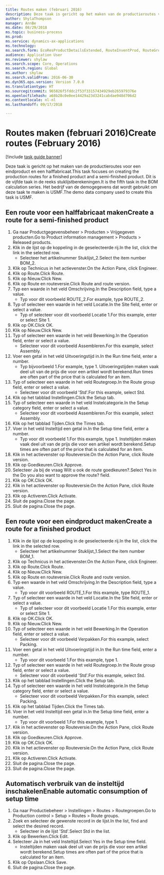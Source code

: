 ```yaml
--- 
title: Routes maken (februari 2016)
description: Deze taak is gericht op het maken van de productieroutes voor een eindproduct en een halffabricaat.
author: ShylaThompson
manager: AnnBe
ms.date: 08/29/2018
ms.topic: business-process
ms.prod: 
ms.service: dynamics-ax-applications
ms.technology: 
ms.search.form: EcoResProductDetailsExtended, RouteInventProd, RouteGroup
audience: Application User
ms.reviewer: shylaw
ms.search.scope: Core, Operations
ms.search.region: Global
ms.author: shylaw
ms.search.validFrom: 2016-06-30
ms.dyn365.ops.version: Version 7.0.0
ms.translationtype: HT
ms.sourcegitcommit: 965826f5fddc2f53f33157434929eb265979376e
ms.openlocfilehash: a68b28c0e0ee14429a23d3241cabdae948d706d2
ms.contentlocale: nl-nl
ms.lasthandoff: 09/17/2018

---
```

# <a name="create-routes-february-2016"></a><span data-ttu-id="98bd9-103">Routes maken (februari 2016)</span><span class="sxs-lookup"><span data-stu-id="98bd9-103">Create routes (February 2016)</span></span>

[!include [task guide banner](../../includes/task-guide-banner.md)]

<span data-ttu-id="98bd9-104">Deze taak is gericht op het maken van de productieroutes voor een eindproduct en een halffabricaat.</span><span class="sxs-lookup"><span data-stu-id="98bd9-104">This task focuses on creating the production routes for a finished product and a semi-finished product.</span></span> <span data-ttu-id="98bd9-105">Dit is de vijfde taak in de reeks stuklijstberekeningen.</span><span class="sxs-lookup"><span data-stu-id="98bd9-105">It is the fifth task in the BOM calculation series.</span></span> <span data-ttu-id="98bd9-106">Het bedrijf van de demogegevens dat wordt gebruikt om deze taak te maken is USMF.</span><span class="sxs-lookup"><span data-stu-id="98bd9-106">The demo data company used to create this task is USMF.</span></span>


## <a name="create-a-route-for-a-semi-finished-product"></a><span data-ttu-id="98bd9-107">Een route voor een halffabricaat maken</span><span class="sxs-lookup"><span data-stu-id="98bd9-107">Create a route for a semi-finished product</span></span>
1. <span data-ttu-id="98bd9-108">Ga naar Productgegevensbeheer > Producten > Vrijgegeven producten.</span><span class="sxs-lookup"><span data-stu-id="98bd9-108">Go to Product information management > Products > Released products.</span></span>
2. <span data-ttu-id="98bd9-109">Klik in de lijst op de koppeling in de geselecteerde rij.</span><span class="sxs-lookup"><span data-stu-id="98bd9-109">In the list, click the link in the selected row.</span></span>
    * <span data-ttu-id="98bd9-110">Selecteer het artikelnummer Stuklijst_2.</span><span class="sxs-lookup"><span data-stu-id="98bd9-110">Select the item number BOM_2.</span></span>  
3. <span data-ttu-id="98bd9-111">Klik op Technicus in het actievenster.</span><span class="sxs-lookup"><span data-stu-id="98bd9-111">On the Action Pane, click Engineer.</span></span>
4. <span data-ttu-id="98bd9-112">Klik op Route.</span><span class="sxs-lookup"><span data-stu-id="98bd9-112">Click Route.</span></span>
5. <span data-ttu-id="98bd9-113">Klik op Nieuw.</span><span class="sxs-lookup"><span data-stu-id="98bd9-113">Click New.</span></span>
6. <span data-ttu-id="98bd9-114">Klik op Route en routeversie.</span><span class="sxs-lookup"><span data-stu-id="98bd9-114">Click Route and route version.</span></span>
7. <span data-ttu-id="98bd9-115">Typ een waarde in het veld Omschrijving.</span><span class="sxs-lookup"><span data-stu-id="98bd9-115">In the Description field, type a value.</span></span>
    * <span data-ttu-id="98bd9-116">Typ voor dit voorbeeld ROUTE_2.</span><span class="sxs-lookup"><span data-stu-id="98bd9-116">For example, type ROUTE_2.</span></span>  
8. <span data-ttu-id="98bd9-117">Typ of selecteer een waarde in het veld Locatie.</span><span class="sxs-lookup"><span data-stu-id="98bd9-117">In the Site field, enter or select a value.</span></span>
    * <span data-ttu-id="98bd9-118">Typ of selecteer voor dit voorbeeld Locatie 1.</span><span class="sxs-lookup"><span data-stu-id="98bd9-118">For this example, enter or select Site 1.</span></span>  
9. <span data-ttu-id="98bd9-119">Klik op OK.</span><span class="sxs-lookup"><span data-stu-id="98bd9-119">Click OK.</span></span>
10. <span data-ttu-id="98bd9-120">Klik op Nieuw.</span><span class="sxs-lookup"><span data-stu-id="98bd9-120">Click New.</span></span>
11. <span data-ttu-id="98bd9-121">Typ of selecteer een waarde in het veld Bewerking.</span><span class="sxs-lookup"><span data-stu-id="98bd9-121">In the Operation field, enter or select a value.</span></span>
    * <span data-ttu-id="98bd9-122">Selecteer voor dit voorbeeld Assembleren.</span><span class="sxs-lookup"><span data-stu-id="98bd9-122">For this example, select Assembly.</span></span>  
12. <span data-ttu-id="98bd9-123">Voer een getal in het veld Uitvoeringstijd in.</span><span class="sxs-lookup"><span data-stu-id="98bd9-123">In the Run time field, enter a number.</span></span>
    * <span data-ttu-id="98bd9-124">Typ bijvoorbeeld 1.</span><span class="sxs-lookup"><span data-stu-id="98bd9-124">For example, type 1.</span></span> <span data-ttu-id="98bd9-125">Uitvoeringstijden maken vaak deel uit van de prijs die voor een artikel wordt berekend.</span><span class="sxs-lookup"><span data-stu-id="98bd9-125">Run times are often part of the price that is calculated for an item.</span></span>  
13. <span data-ttu-id="98bd9-126">Typ of selecteer een waarde in het veld Routegroep.</span><span class="sxs-lookup"><span data-stu-id="98bd9-126">In the Route group field, enter or select a value.</span></span>
    * <span data-ttu-id="98bd9-127">Selecteer voor dit voorbeeld 'Std'.</span><span class="sxs-lookup"><span data-stu-id="98bd9-127">For this example, select Std.</span></span>  
14. <span data-ttu-id="98bd9-128">Klik op het tabblad Instellingen.</span><span class="sxs-lookup"><span data-stu-id="98bd9-128">Click the Setup tab.</span></span>
15. <span data-ttu-id="98bd9-129">Typ of selecteer een waarde in het veld Instelcategorie.</span><span class="sxs-lookup"><span data-stu-id="98bd9-129">In the Setup category field, enter or select a value.</span></span>
    * <span data-ttu-id="98bd9-130">Selecteer voor dit voorbeeld Assembleren.</span><span class="sxs-lookup"><span data-stu-id="98bd9-130">For this example, select Assembly.</span></span>  
16. <span data-ttu-id="98bd9-131">Klik op het tabblad Tijden.</span><span class="sxs-lookup"><span data-stu-id="98bd9-131">Click the Times tab.</span></span>
17. <span data-ttu-id="98bd9-132">Voer in het veld Insteltijd een getal in.</span><span class="sxs-lookup"><span data-stu-id="98bd9-132">In the Setup time field, enter a number.</span></span>
    * <span data-ttu-id="98bd9-133">Typ voor dit voorbeeld 1.</span><span class="sxs-lookup"><span data-stu-id="98bd9-133">For this example, type 1.</span></span> <span data-ttu-id="98bd9-134">Insteltijden maken vaak deel uit van de prijs die voor een artikel wordt berekend.</span><span class="sxs-lookup"><span data-stu-id="98bd9-134">Setup times are often part of the price that is calculated for an item.</span></span>  
18. <span data-ttu-id="98bd9-135">Klik in het actievenster op Routeversie.</span><span class="sxs-lookup"><span data-stu-id="98bd9-135">On the Action Pane, click Route version.</span></span>
19. <span data-ttu-id="98bd9-136">Klik op Goedkeuren.</span><span class="sxs-lookup"><span data-stu-id="98bd9-136">Click Approve.</span></span>
20. <span data-ttu-id="98bd9-137">Selecteer Ja bij de vraag Wilt u ook de route goedkeuren?.</span><span class="sxs-lookup"><span data-stu-id="98bd9-137">Select Yes in the Do you also want to approve the route? field.</span></span>
21. <span data-ttu-id="98bd9-138">Klik op OK.</span><span class="sxs-lookup"><span data-stu-id="98bd9-138">Click OK.</span></span>
22. <span data-ttu-id="98bd9-139">Klik in het actievenster op Routeversie.</span><span class="sxs-lookup"><span data-stu-id="98bd9-139">On the Action Pane, click Route version.</span></span>
23. <span data-ttu-id="98bd9-140">Klik op Activeren.</span><span class="sxs-lookup"><span data-stu-id="98bd9-140">Click Activate.</span></span>
24. <span data-ttu-id="98bd9-141">Sluit de pagina.</span><span class="sxs-lookup"><span data-stu-id="98bd9-141">Close the page.</span></span>
25. <span data-ttu-id="98bd9-142">Sluit de pagina.</span><span class="sxs-lookup"><span data-stu-id="98bd9-142">Close the page.</span></span>

## <a name="create-a-route-for-a-finished-product"></a><span data-ttu-id="98bd9-143">Een route voor een eindproduct maken</span><span class="sxs-lookup"><span data-stu-id="98bd9-143">Create a route for a finished product</span></span>
1. <span data-ttu-id="98bd9-144">Klik in de lijst op de koppeling in de geselecteerde rij.</span><span class="sxs-lookup"><span data-stu-id="98bd9-144">In the list, click the link in the selected row.</span></span>
    * <span data-ttu-id="98bd9-145">Selecteer het artikelnummer Stuklijst_1.</span><span class="sxs-lookup"><span data-stu-id="98bd9-145">Select the item number BOM_1.</span></span>  
2. <span data-ttu-id="98bd9-146">Klik op Technicus in het actievenster.</span><span class="sxs-lookup"><span data-stu-id="98bd9-146">On the Action Pane, click Engineer.</span></span>
3. <span data-ttu-id="98bd9-147">Klik op Route.</span><span class="sxs-lookup"><span data-stu-id="98bd9-147">Click Route.</span></span>
4. <span data-ttu-id="98bd9-148">Klik op Nieuw.</span><span class="sxs-lookup"><span data-stu-id="98bd9-148">Click New.</span></span>
5. <span data-ttu-id="98bd9-149">Klik op Route en routeversie.</span><span class="sxs-lookup"><span data-stu-id="98bd9-149">Click Route and route version.</span></span>
6. <span data-ttu-id="98bd9-150">Typ een waarde in het veld Omschrijving.</span><span class="sxs-lookup"><span data-stu-id="98bd9-150">In the Description field, type a value.</span></span>
    * <span data-ttu-id="98bd9-151">Typ voor dit voorbeeld ROUTE_1.</span><span class="sxs-lookup"><span data-stu-id="98bd9-151">For this example, type ROUTE_1.</span></span>  
7. <span data-ttu-id="98bd9-152">Typ of selecteer een waarde in het veld Locatie.</span><span class="sxs-lookup"><span data-stu-id="98bd9-152">In the Site field, enter or select a value.</span></span>
    * <span data-ttu-id="98bd9-153">Typ of selecteer voor dit voorbeeld Locatie 1.</span><span class="sxs-lookup"><span data-stu-id="98bd9-153">For this example, enter or select Site 1.</span></span>  
8. <span data-ttu-id="98bd9-154">Klik op OK.</span><span class="sxs-lookup"><span data-stu-id="98bd9-154">Click OK.</span></span>
9. <span data-ttu-id="98bd9-155">Klik op Nieuw.</span><span class="sxs-lookup"><span data-stu-id="98bd9-155">Click New.</span></span>
10. <span data-ttu-id="98bd9-156">Typ of selecteer een waarde in het veld Bewerking.</span><span class="sxs-lookup"><span data-stu-id="98bd9-156">In the Operation field, enter or select a value.</span></span>
    * <span data-ttu-id="98bd9-157">Selecteer voor dit voorbeeld Verpakken.</span><span class="sxs-lookup"><span data-stu-id="98bd9-157">For this example, select Packing.</span></span>  
11. <span data-ttu-id="98bd9-158">Voer een getal in het veld Uitvoeringstijd in.</span><span class="sxs-lookup"><span data-stu-id="98bd9-158">In the Run time field, enter a number.</span></span>
    * <span data-ttu-id="98bd9-159">Typ voor dit voorbeeld 1.</span><span class="sxs-lookup"><span data-stu-id="98bd9-159">For this example, type 1.</span></span>  
12. <span data-ttu-id="98bd9-160">Typ of selecteer een waarde in het veld Routegroep.</span><span class="sxs-lookup"><span data-stu-id="98bd9-160">In the Route group field, enter or select a value.</span></span>
    * <span data-ttu-id="98bd9-161">Selecteer voor dit voorbeeld 'Std'.</span><span class="sxs-lookup"><span data-stu-id="98bd9-161">For this example, select Std.</span></span>  
13. <span data-ttu-id="98bd9-162">Klik op het tabblad Instellingen.</span><span class="sxs-lookup"><span data-stu-id="98bd9-162">Click the Setup tab.</span></span>
14. <span data-ttu-id="98bd9-163">Typ of selecteer een waarde in het veld Instelcategorie.</span><span class="sxs-lookup"><span data-stu-id="98bd9-163">In the Setup category field, enter or select a value.</span></span>
    * <span data-ttu-id="98bd9-164">Selecteer voor dit voorbeeld Verpakken.</span><span class="sxs-lookup"><span data-stu-id="98bd9-164">For this example, select Packing.</span></span>  
15. <span data-ttu-id="98bd9-165">Klik op het tabblad Tijden.</span><span class="sxs-lookup"><span data-stu-id="98bd9-165">Click the Times tab.</span></span>
16. <span data-ttu-id="98bd9-166">Voer in het veld Insteltijd een getal in.</span><span class="sxs-lookup"><span data-stu-id="98bd9-166">In the Setup time field, enter a number.</span></span>
    * <span data-ttu-id="98bd9-167">Typ voor dit voorbeeld 1.</span><span class="sxs-lookup"><span data-stu-id="98bd9-167">For this example, type 1.</span></span>  
17. <span data-ttu-id="98bd9-168">Klik in het actievenster op Routeversie.</span><span class="sxs-lookup"><span data-stu-id="98bd9-168">On the Action Pane, click Route version.</span></span>
18. <span data-ttu-id="98bd9-169">Klik op Goedkeuren.</span><span class="sxs-lookup"><span data-stu-id="98bd9-169">Click Approve.</span></span>
19. <span data-ttu-id="98bd9-170">Klik op OK.</span><span class="sxs-lookup"><span data-stu-id="98bd9-170">Click OK.</span></span>
20. <span data-ttu-id="98bd9-171">Klik in het actievenster op Routeversie.</span><span class="sxs-lookup"><span data-stu-id="98bd9-171">On the Action Pane, click Route version.</span></span>
21. <span data-ttu-id="98bd9-172">Klik op Activeren.</span><span class="sxs-lookup"><span data-stu-id="98bd9-172">Click Activate.</span></span>
22. <span data-ttu-id="98bd9-173">Sluit de pagina.</span><span class="sxs-lookup"><span data-stu-id="98bd9-173">Close the page.</span></span>
23. <span data-ttu-id="98bd9-174">Sluit de pagina.</span><span class="sxs-lookup"><span data-stu-id="98bd9-174">Close the page.</span></span>

## <a name="enable-automatic-consumption-of-setup-time"></a><span data-ttu-id="98bd9-175">Automatisch verbruik van de insteltijd inschakelen</span><span class="sxs-lookup"><span data-stu-id="98bd9-175">Enable automatic consumption of setup time</span></span>
1. <span data-ttu-id="98bd9-176">Ga naar Productiebeheer > Instellingen > Routes > Routegroepen.</span><span class="sxs-lookup"><span data-stu-id="98bd9-176">Go to Production control > Setup > Routes > Route groups.</span></span>
2. <span data-ttu-id="98bd9-177">Zoek en selecteer de gewenste record in de lijst.</span><span class="sxs-lookup"><span data-stu-id="98bd9-177">In the list, find and select the desired record.</span></span>
    * <span data-ttu-id="98bd9-178">Selecteer in de lijst 'Std'.</span><span class="sxs-lookup"><span data-stu-id="98bd9-178">Select Std in the list.</span></span>  
3. <span data-ttu-id="98bd9-179">Klik op Bewerken.</span><span class="sxs-lookup"><span data-stu-id="98bd9-179">Click Edit.</span></span>
4. <span data-ttu-id="98bd9-180">Selecteer Ja in het veld Insteltijd.</span><span class="sxs-lookup"><span data-stu-id="98bd9-180">Select Yes in the Setup time field.</span></span>
    * <span data-ttu-id="98bd9-181">Insteltijden maken vaak deel uit van de prijs die voor een artikel wordt berekend.</span><span class="sxs-lookup"><span data-stu-id="98bd9-181">Setup times are often part of the price that is calculated for an item.</span></span>  
5. <span data-ttu-id="98bd9-182">Klik op Opslaan.</span><span class="sxs-lookup"><span data-stu-id="98bd9-182">Click Save.</span></span>
6. <span data-ttu-id="98bd9-183">Sluit de pagina.</span><span class="sxs-lookup"><span data-stu-id="98bd9-183">Close the page.</span></span>


